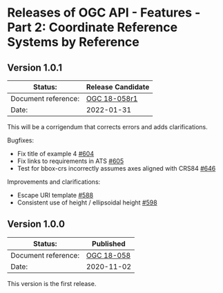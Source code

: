 # Releases of OGC API - Features - Part 2: Coordinate Reference Systems by Reference

## Version 1.0.1

|Status: |Release Candidate
| --- | --- |
|Document reference: |[OGC 18-058r1](https://portal.ogc.org/files/?artifact_id=100017)
|Date: |2022-01-31

This will be a corrigendum that corrects errors and adds clarifications.

Bugfixes:

* Fix title of example 4 [#604](https://github.com/opengeospatial/ogcapi-features/issues/604)
* Fix links to requirements in ATS [#605](https://github.com/opengeospatial/ogcapi-features/issues/605)
* Test for bbox-crs incorrectly assumes axes aligned with CRS84 [#646](https://github.com/opengeospatial/ogcapi-features/issues/646)

Improvements and clarifications:

* Escape URI template [#588](https://github.com/opengeospatial/ogcapi-features/issues/588)
* Consistent use of height / ellipsoidal height [#598](https://github.com/opengeospatial/ogcapi-features/issues/598)

## Version 1.0.0

|Status: |Published
| --- | --- |
|Document reference: |[OGC 18-058](https://docs.ogc.org/is/18-058/18-058.html)
|Date: |2020-11-02

This version is the first release.

